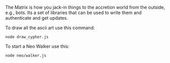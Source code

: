 The Matrix is how you jack-in things to the accretion world from the 
outside, e.g., bots. Its a set of libraries that can be used to write
them and authenticate and get updates.

To draw all the ascii art use this command:

	node draw_cypher.js

To start a Neo Walker use this:

	node neo/walker.js


